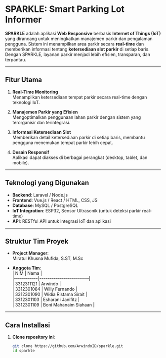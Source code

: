 # **SPARKLE: Smart Parking Lot Informer**

**SPARKLE** adalah aplikasi **Web Responsive** berbasis **Internet of Things (IoT)** yang dirancang untuk meningkatkan manajemen parkir dan pengalaman pengguna. Sistem ini menampilkan area parkir secara **real-time** dan memberikan informasi tentang **ketersediaan slot parkir** di setiap baris. Dengan SPARKLE, layanan parkir menjadi lebih efisien, transparan, dan terpantau.

---

## **Fitur Utama**
1. **Real-Time Monitoring**  
   Menampilkan ketersediaan tempat parkir secara real-time dengan teknologi IoT.  

2. **Manajemen Parkir yang Efisien**  
   Mengoptimalkan penggunaan lahan parkir dengan sistem yang terorganisir dan terintegrasi.  

3. **Informasi Ketersediaan Slot**  
   Memberikan detail ketersediaan parkir di setiap baris, membantu pengguna menemukan tempat parkir lebih cepat.  

4. **Desain Responsif**  
   Aplikasi dapat diakses di berbagai perangkat (desktop, tablet, dan mobile).

---

## **Teknologi yang Digunakan**
- **Backend**: Laravel / Node.js  
- **Frontend**: Vue.js / React / HTML, CSS, JS  
- **Database**: MySQL / PostgreSQL  
- **IoT Integration**: ESP32, Sensor Ultrasonik (untuk deteksi parkir real-time)  
- **API**: RESTful API untuk integrasi IoT dan aplikasi  

---

## **Struktur Tim Proyek**

- **Project Manager**:  
  Miratul Khusna Mufida, S.ST, M.Sc  

- **Anggota Tim**:  
  | NIM        | Nama                    |  
  |------------|-------------------------|  
  | 3312311121 | Arwindo                 |  
  | 3312301084 | Willy Fernando          |  
  | 3312301090 | Widia Ristama Sirait    |  
  | 3312301103 | Esharani Janifitz       |  
  | 3312301109 | Boni Mahanaim Siahaan   |  

---

## **Cara Installasi**

1. **Clone repository ini**:
   ```bash
   git clone https://github.com/ArwindoID/sparkle.git
   cd sparkle
